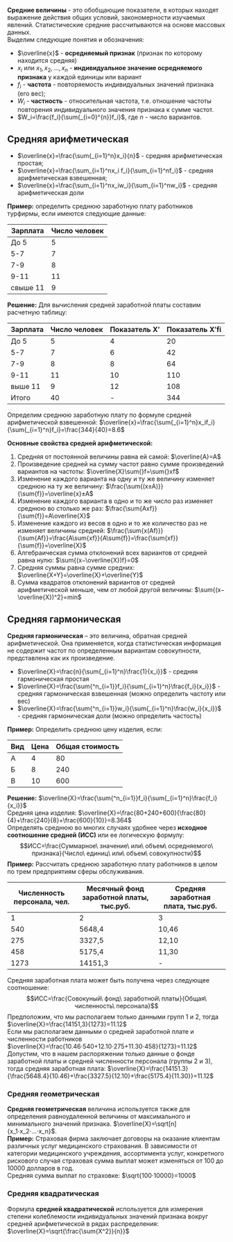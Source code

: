 **Средние величины** - это обобщающие показатели, в которых находят выражение действия общих условий, закономерности изучаемых явлений. Статистические средние рассчитываются на основе массовых данных.  
Выделим следующие понятия и обозначения:
- $\overline{x}$ - **осредняемый признак** (признак по которому находится средняя)
- $x_i$ или $x_1, x_2, ..., x_n$ - **индивидуальное значение осредняемого признака** у каждой единицы или вариант
- $f_i$ - **частота** - повторяемость индивидуальных значений признака (его вес);
- $W_i$ - **частность** - относительная частота, т.е. отношение частоты повторения индивидуального значения признака к сумме частот.
- $W_i=\frac{f_i}{\sum{_{i=0}^{n}}f_i}$, где $n$ - число вариантов.

## Средняя арифметическая
- $\overline{x}=\frac{\sum{_{i=1}^n}x_i}{n}$ - средняя арифметическая простая;
- $\overline{x}=\frac{\sum_{i=1}^nx_i f_i}{\sum_{i=1}^nf_i}$ - средняя арифметическая взвешенная;
- $\overline{x}=\frac{\sum_{i=1}^nx_iw_i}{\sum_{i=1}^nw_i}$ - средняя арифметическая доли
  
**Пример:** определить среднюю заработную плату работников турфирмы, если имеются следующие данные:

|Зарплата|Число человек|
|---|---|
|До 5|5|
|5-7|7|
|7-9|8|
|9-11|11|
|свыше 11|9|
  
**Решение:** Для вычисления средней заработной платы составим расчетную таблицу:

|Зарплата|Число человек|Показатель X′|Показатель X′fi|
|---|---|---|---|
|До 5|5|4|20|
|5-7|7|6|42|
|7-9|8|8|64|
|9-11|11|10|110|
|выше 11|9|12|108|
|Итого|40|-|344|
  
Определим среднюю заработную плату по формуле средней арифметической взвешенной: $\overline{x}=\frac{\sum{_{i=1}^n}x_if_i}{\sum{_{i=1}^n}f_i}=\frac{344}{40}=8.6$
  
**Основные свойства средней арифметической:**
1. Средняя от постоянной величины равна ей самой: $\overline{A}=A$
2. Произведение средней на сумму частот равно сумме произведений вариантов на частоты: $\overline{X}\sum{}f=\sum{}xf$
3. Изменение каждого варианта на одну и ту же величину изменяет среднюю на ту же величину: $\frac{\sum{(x±A)}}{\sum{f}}=\overline{x}±A$
4. Изменение каждого варианта в одно и то же число раз изменяет среднюю во столько же раз: $\frac{\sum{Axf}}{\sum{f}}=A\overline{X}$
5. Изменение каждого из весов в одно и то же количество раз не изменяет величины средней: $\frac{\sum{x(Af)}}{\sum{Af}}=\frac{A\sum{xf}}{A\sum{f}}=\frac{\sum{xf}}{\sum{f}}=\overline{X}$
6. Алгебраическая сумма отклонений всех вариантов от средней равна нулю: $\sum{(x−\overline{X})f}=0$
7. Средняя суммы равна сумме средних: $\overline{X+Y}=\overline{X}+\overline{Y}$
8. Сумма квадратов отклонений вариантов от средней арифметической меньше, чем от любой другой величины: $\sum{(x−\overline{X})^2}=min$
## Средняя гармоническая
**Средняя гармоническая** – это величина, обратная средней арифметической. Она применяется, когда статистическая информация не содержит частот по определенным вариантам совокупности, представлена как их произведение.
- $\overline{X}=\frac{n}{\sum{_{i=1}^n}\frac{1}{x_i}}$ - средняя гармоническая простая
- $\overline{X}=\frac{\sum{^n_{i=1}}f_i}{\sum{_{i=1}^n}\frac{f_i}{x_i}}$ - средняя гармоническая взвешенная (можно определить частоту или вес)
- $\overline{X}=\frac{\sum{^n_{i=1}}w_i}{\sum{_{i=1}^n}\frac{w_i}{x_i}}$ - средняя гармоническая доли (можно определить частость)
  
**Пример:** Определить среднюю цену изделия, если:

|Вид|Цена|Общая стоимость|
|---|---|---|
|А|4|80|
|Б|8|240|
|В|10|600|
  
**Решение:** $\overline{X}=\frac{\sum{^n_{i=1}}f_i}{\sum{_{i=1}^n}\frac{f_i}{x_i}}$  
Средняя цена изделия: $\overline{X}=\frac{80+240+600}{\frac{80}{4}+\frac{240}{8}+\frac{600}{10}}=8.364$  
Определять среднюю во многих случаях удобнее через **исходное соотношение средней (ИСС)** или ее логическую формулу: $$ИСС=\frac{Суммарное\ значение\ или\ объем\ осредняемого\ признака}{Число\ единиц\ или\ объем\ совокупности}$$
**Пример:** Рассчитать среднюю заработную плату работников в целом по трем предприятиям сферы обслуживания.

|Численность персонала, чел.|Месячный фонд заработной платы, тыс.руб.|Средняя заработная плата, тыс.руб.|
|---|---|---|
|1|2|3|
|540|5648,4|10,46|
|275|3327,5|12,10|
|458|5175,4|11,30|
|1273|14151,3|-|
  
Средняя заработная плата может быть получена через следующее соотношение: $$ИСС=\frac{Совокуный\ фонд\ заработной\ платы}{Общая\ численность\ персонала}$$
Предположим, что мы располагаем только данными групп 1 и 2, тогда $\overline{X}=\frac{14151,3}{1273}=11.12$  
Если мы располагаем данными о средней заработной плате и численности работников $\overline{X}=\frac{10.46⋅540+12.10⋅275+11.30⋅458}{1273}=11.12$  
Допустим, что в нашем распоряжении только данные о фонде заработной платы и средней численности персонала (группы 2 и 3), тогда средняя заработная плата: $\overline{X}=\frac{14151.3}{\frac{5648.4}{10.46}+\frac{3327.5}{12.10}+\frac{5175.4}{11.30}}=11.12$  
### Средняя геометрическая
**Средняя геометрическая** величина используется также для определения равноудаленной величины от максимального и минимального значений признака. $\overline{X}=\sqrt[n]{x_1⋅x_2⋅...⋅x_n}$.  
**Пример:** Страховая фирма заключает договоры на оказание клиентам различных услуг медицинского страхования. В зависимости от категории медицинского учреждения, ассортимента услуг, конкретного рискового случая страховая сумма выплат может изменяться от 100 до 10000 долларов в год.  
Средняя сумма выплат по страховке: $\sqrt{100⋅10000}=1000$
### Средняя квадратическая
Формула **средней квадратической** используется для измерения степени колеблемости индивидуальных значений признака вокруг средней арифметической в рядах распределения: $\overline{X}=\sqrt{\frac{\sum{X^2}}{n}}$
